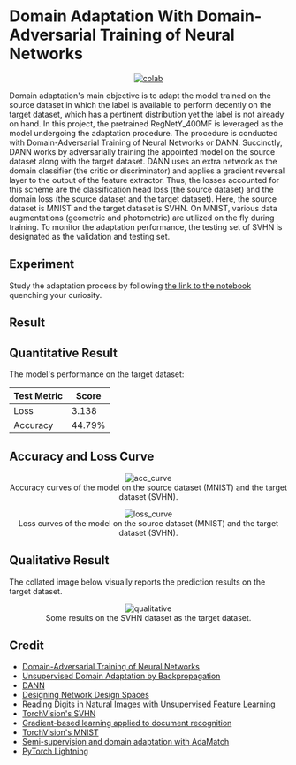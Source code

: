 # Domain Adaptation With Domain-Adversarial Training of Neural Networks

 <div align="center">
    <a href="https://colab.research.google.com/github/reshalfahsi/domain-adaptation/blob/master/Domain_Adaptation_With_Domain_Adversarial_Training_of_Neural_Networks.ipynb"><img src="https://colab.research.google.com/assets/colab-badge.svg" alt="colab"></a>
    <br />
 </div>


Domain adaptation's main objective is to adapt the model trained on the source dataset in which the label is available to perform decently on the target dataset, which has a pertinent distribution yet the label is not already on hand. In this project, the pretrained RegNetY_400MF is leveraged as the model undergoing the adaptation procedure. The procedure is conducted with Domain-Adversarial Training of Neural Networks or DANN. Succinctly, DANN works by adversarially training the appointed model on the source dataset along with the target dataset. DANN uses an extra network as the domain classifier (the critic or discriminator) and applies a gradient reversal layer to the output of the feature extractor. Thus, the losses accounted for this scheme are the classification head loss (the source dataset) and the domain loss (the source dataset and the target dataset). Here, the source dataset is MNIST and the target dataset is SVHN. On MNIST, various data augmentations (geometric and photometric) are utilized on the fly during training. To monitor the adaptation performance, the testing set of SVHN is designated as the validation and testing set.


## Experiment

Study the adaptation process by following [the link to the notebook](https://github.com/reshalfahsi/domain-adaptation/blob/master/Domain_Adaptation_With_Domain_Adversarial_Training_of_Neural_Networks.ipynb) quenching your curiosity.


## Result

## Quantitative Result

The model's performance on the target dataset:

Test Metric  | Score
------------ | -------------
Loss         | 3.138
Accuracy     | 44.79%


## Accuracy and Loss Curve

<p align="center"> <img src="https://github.com/reshalfahsi/domain-adaptation/blob/master/assets/acc_curve.png" alt="acc_curve" > <br /> Accuracy curves of the model on the source dataset (MNIST) and the target dataset (SVHN). </p>

<p align="center"> <img src="https://github.com/reshalfahsi/domain-adaptation/blob/master/assets/loss_curve.png" alt="loss_curve" > <br /> Loss curves of the model on the source dataset (MNIST) and the target dataset (SVHN). </p>


## Qualitative Result

The collated image below visually reports the prediction results on the target dataset.

<p align="center"> <img src="https://github.com/reshalfahsi/domain-adaptation/blob/master/assets/qualitative.png" alt="qualitative" > <br /> Some results on the SVHN dataset as the target dataset. </p>


## Credit

- [Domain-Adversarial Training of Neural Networks](https://arxiv.org/pdf/1505.07818.pdf)
- [Unsupervised Domain Adaptation by Backpropagation](http://sites.skoltech.ru/compvision/projects/grl/files/paper.pdf)
- [DANN](https://github.com/fungtion/DANN)
- [Designing Network Design Spaces](https://arxiv.org/pdf/2003.13678.pdf)
- [Reading Digits in Natural Images with Unsupervised Feature Learning](http://ufldl.stanford.edu/housenumbers/nips2011_housenumbers.pdf)
- [TorchVision's SVHN](https://github.com/pytorch/vision/blob/main/torchvision/datasets/svhn.py)
- [Gradient-based learning applied to document recognition](https://ieeexplore.ieee.org/document/726791)
- [TorchVision's MNIST](https://github.com/pytorch/vision/blob/main/torchvision/datasets/mnist.py)
- [Semi-supervision and domain adaptation with AdaMatch](https://keras.io/examples/vision/adamatch/)
- [PyTorch Lightning](https://lightning.ai/docs/pytorch/latest/)
